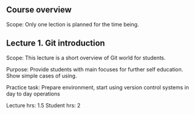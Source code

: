 Course overview
------------------------------------------------------------------------------------------------
Scope:
Only one lection is planned for the time being.

Lecture 1. Git introduction
------------------------------------------------------------------------------------------------
Scope:
This lecture is a short overview of Git world for students.

Purpose:
Provide students with main focuses for further self education. Show simple cases of using.

Practice task:
Prepare environment, start using version control systems in day to day operations

Lecture hrs: 1.5
Student hrs: 2

